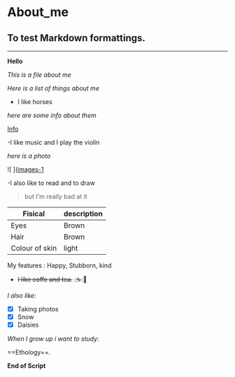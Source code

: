 # About_me

## To test Markdown formattings.  
---
**Hello**

*This is a file about me* 

*Here is a list of things about me*

- I like horses

*here are some info about them*

[Info](https://en.wikipedia.org/wiki/Horse)

-I like music  and I play the violin 

*here is a photo*

![  ]([images-1](https://user-images.githubusercontent.com/116816048/198418032-a7202410-bf8e-4219-acf3-7baddb769cc3.jpeg)


-I also like to read and to draw 

> but I'm really bad at it

| Fisical | description |
| ----------- | ----------- |
| Eyes | Brown |
| Hair  | Brown |
|Colour of skin| light|


My features 
: Happy, Stubborn, kind

- ~~I like coffe and tea.~~ :☕::tea:

*I also like:*

- [x] Taking photos  
- [x] Snow 
- [x] Daisies

*When I grow up i want to study:*

==Ethology==.

**End of Script**
